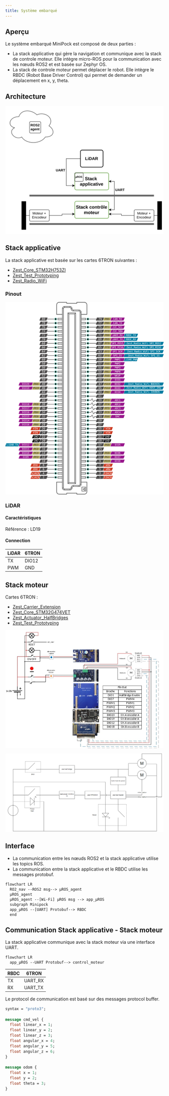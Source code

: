 ```yaml
---
title: Système embarqué
---
```


## Aperçu

Le système embarqué MiniPock est composé de deux parties :

- La stack applicative qui gère la navigation et communique avec la stack de controle moteur. Elle intègre micro-ROS pour la communication avec les nœuds ROS2 et est basée sur Zephyr OS.
- La stack de controle moteur permet déplacer le robot. Elle intègre le RBDC (Robot Base Driver Control) qui permet de demander un déplacement en x, y, theta.

## Architecture

![Architecture](../img/minipock_architecture_2.1.0.svg)

## Stack applicative

La stack applicative est basée sur les cartes 6TRON suivantes :

- [Zest_Core_STM32H753ZI](https://6tron.io/zest_core/zest_core_stm32h753zi_2_0_0)
- [Zest_Test_Prototyping](https://6tron.io/zest/zest_test_prototyping_1_0_0)
- [Zest_Radio_WiFi](https://6tron.io/zest/zest_radio_wifi_1_0_0)

### Pinout

![Pinout](../img/stack_applicative_pinout_2.1.0.svg)

### LiDAR

#### Caractéristiques

Référence : LD19

#### Connection

| LiDAR | 6TRON   |
| ----- | ------- |
| TX    | DIO12   |
| PWM   | GND     |

## Stack moteur

Cartes 6TRON :

- [Zest_Carrier_Extension](https://6tron.io/zest/zest_carrier_extension_1_0_0)
- [Zest_Core_STM32G474VET](https://6tron.io/zest/zest_core_stm32g474vet_1_0_0)
- [Zest_Actuator_HalfBridges](https://6tron.io/zest/zest_actuator_halfbridges_1_0_0)
- [Zest_Test_Prototyping](https://6tron.io/zest/zest_test_prototyping_1_0_0)

![image2](../img/574645014.jpg)

![image3](../img/553523925.png)

## Interface

- La communication entre les nœuds ROS2 et la stack applicative utilise les topics ROS.
- La communication entre la stack applicative et le RBDC utilise les messages protobuf.

```mermaid
flowchart LR
  RO2_nav --ROS2 msg--> µROS_agent
  µROS_agent
  µROS_agent --[Wi-Fi] µROS msg --> app_µROS
  subgraph Minipock
  app_µROS --[UART] Protobuf--> RBDC
  end

```

## Communication Stack applicative - Stack moteur

La stack applicative communique avec la stack moteur via une interface UART.

```mermaid
flowchart LR
  app_µROS --UART Protobuf--> control_moteur
```

| RBDC | 6TRON   |
| ---- | ------- |
| TX   | UART_RX |
| RX   | UART_TX |

Le protocol de communication est basé sur des messages protocol buffer.

```protobuf
syntax = "proto3";

message cmd_vel {
  float linear_x = 1;
  float linear_y = 2;
  float linear_z = 3;
  float angular_x = 4;
  float angular_y = 5;
  float angular_z = 6;
}

message odom {
  float x = 1;
  float y = 2;
  float theta = 3;
}
```

